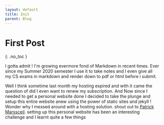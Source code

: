 ```yaml
---
layout: default
title: Init
parent: Blog
---
```


# First Post
{: .no_toc }

I gotta admit ! I'm growing evermore fond of Markdown in recent times. Ever since my Summer 2020 semester 
I use it to take notes and I even give all my CS exams in markdown and render down to pdf or html before i submit.

Well I think sometime last month my hosting expired and with it came the question of did I even want to renew my subscription.
And Now since I needed to get a personal website done I decided to take the plunge and setup this entire website anew using the power of static sites and jekyll ! Wonder why I messed around with a hosting solution. shout out to [Patrick Marssceil](https://github.com/pmarsceill). setting up this personal website has been an interesting challenge and I learnt quite a few things
